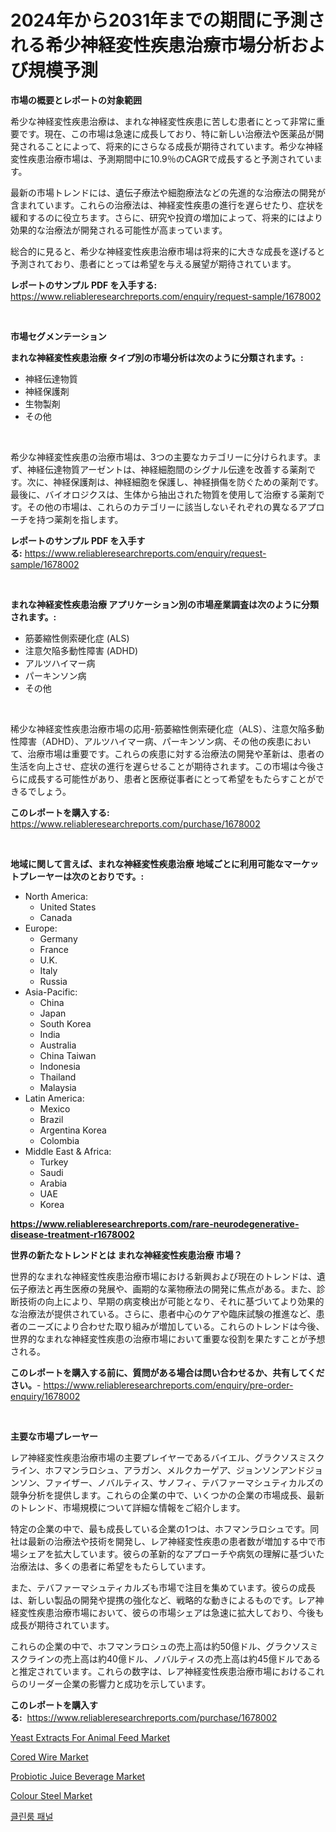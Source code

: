 <p><h1>2024年から2031年までの期間に予測される希少神経変性疾患治療市場分析および規模予測</h1></p><p><strong>市場の概要とレポートの対象範囲</strong></p>
<p><p>希少な神経変性疾患治療は、まれな神経変性疾患に苦しむ患者にとって非常に重要です。現在、この市場は急速に成長しており、特に新しい治療法や医薬品が開発されることによって、将来的にさらなる成長が期待されています。希少な神経変性疾患治療市場は、予測期間中に10.9％のCAGRで成長すると予測されています。</p><p>最新の市場トレンドには、遺伝子療法や細胞療法などの先進的な治療法の開発が含まれています。これらの治療法は、神経変性疾患の進行を遅らせたり、症状を緩和するのに役立ちます。さらに、研究や投資の増加によって、将来的にはより効果的な治療法が開発される可能性が高まっています。</p><p>総合的に見ると、希少な神経変性疾患治療市場は将来的に大きな成長を遂げると予測されており、患者にとっては希望を与える展望が期待されています。</p></p>
<p><strong>レポートのサンプル PDF を入手する:</strong> <a href="https://www.reliableresearchreports.com/enquiry/request-sample/1678002">https://www.reliableresearchreports.com/enquiry/request-sample/1678002</a></p>
<p>&nbsp;</p>
<p><strong>市場セグメンテーション</strong></p>
<p><strong>まれな神経変性疾患治療 タイプ別の市場分析は次のように分類されます。:</strong></p>
<p><ul><li>神経伝達物質</li><li>神経保護剤</li><li>生物製剤</li><li>その他</li></ul></p>
<p>&nbsp;</p>
<p><p>希少な神経変性疾患の治療市場は、3つの主要なカテゴリーに分けられます。まず、神経伝達物質アーゼントは、神経細胞間のシグナル伝達を改善する薬剤です。次に、神経保護剤は、神経細胞を保護し、神経損傷を防ぐための薬剤です。最後に、バイオロジクスは、生体から抽出された物質を使用して治療する薬剤です。その他の市場は、これらのカテゴリーに該当しないそれぞれの異なるアプローチを持つ薬剤を指します。</p></p>
<p><strong>レポートのサンプル PDF を入手する:</strong>&nbsp;<a href="https://www.reliableresearchreports.com/enquiry/request-sample/1678002">https://www.reliableresearchreports.com/enquiry/request-sample/1678002</a></p>
<p>&nbsp;</p>
<p><strong> まれな神経変性疾患治療 アプリケーション別の市場産業調査は次のように分類されます。:</strong></p>
<p><ul><li>筋萎縮性側索硬化症 (ALS)</li><li>注意欠陥多動性障害 (ADHD)</li><li>アルツハイマー病</li><li>パーキンソン病</li><li>その他</li></ul></p>
<p>&nbsp;</p>
<p><p>稀少な神経変性疾患治療市場の応用-筋萎縮性側索硬化症（ALS）、注意欠陥多動性障害（ADHD）、アルツハイマー病、パーキンソン病、その他の疾患において、治療市場は重要です。これらの疾患に対する治療法の開発や革新は、患者の生活を向上させ、症状の進行を遅らせることが期待されます。この市場は今後さらに成長する可能性があり、患者と医療従事者にとって希望をもたらすことができるでしょう。</p></p>
<p><strong>このレポートを購入する:</strong>&nbsp; <a href="https://www.reliableresearchreports.com/purchase/1678002">https://www.reliableresearchreports.com/purchase/1678002</a></p>
<p>&nbsp;</p>
<p><strong>地域に関して言えば、まれな神経変性疾患治療 地域ごとに利用可能なマーケットプレーヤーは次のとおりです。:</strong></p>
<p><ul>
    <li>
        North America:
        <ul>
            <li>United States</li>
            <li>Canada</li>
        </ul>
    </li>
    <li>
        Europe:
        <ul>
            <li>Germany</li>
            <li>France</li>
            <li>U.K.</li>
            <li>Italy</li>
            <li>Russia</li>
        </ul>
    </li>
    <li>
        Asia-Pacific:
        <ul>
            <li>China</li>
            <li>Japan</li>
            <li>South Korea</li>
            <li>India</li>
            <li>Australia</li>
            <li>China Taiwan</li>
            <li>Indonesia</li>
            <li>Thailand</li>
            <li>Malaysia</li>
        </ul>
    </li>
    <li>
        Latin America:
        <ul>
            <li>Mexico</li>
            <li>Brazil</li>
            <li>Argentina Korea</li>
            <li>Colombia</li>
        </ul>
    </li>
    <li>
        Middle East & Africa:
        <ul>
            <li>Turkey</li>
            <li>Saudi</li>
            <li>Arabia</li>
            <li>UAE</li>
            <li>Korea</li>
        </ul>
    </li>
    </ul></p>
<p><strong><a href="https://www.reliableresearchreports.com/rare-neurodegenerative-disease-treatment-r1678002">https://www.reliableresearchreports.com/rare-neurodegenerative-disease-treatment-r1678002</a></strong>&nbsp;</p>
<p><strong>世界の新たなトレンドとは まれな神経変性疾患治療 市場？</strong></p>
<p><p>世界的なまれな神経変性疾患治療市場における新興および現在のトレンドは、遺伝子療法と再生医療の発展や、画期的な薬物療法の開発に焦点がある。また、診断技術の向上により、早期の病変検出が可能となり、それに基づいてより効果的な治療法が提供されている。さらに、患者中心のケアや臨床試験の推進など、患者のニーズにより合わせた取り組みが増加している。これらのトレンドは今後、世界的なまれな神経変性疾患の治療市場において重要な役割を果たすことが予想される。</p></p>
<p><strong>このレポートを購入する前に、質問がある場合は問い合わせるか、共有してください。</strong>- <a href="https://www.reliableresearchreports.com/enquiry/pre-order-enquiry/1678002">https://www.reliableresearchreports.com/enquiry/pre-order-enquiry/1678002</a></p>
<p>&nbsp;</p>
<p><strong>主要な市場プレーヤー</strong></p>
<p><p>レア神経変性疾患治療市場の主要プレイヤーであるバイエル、グラクソスミスクライン、ホフマンラロシュ、アラガン、メルクカーゲア、ジョンソンアンドジョンソン、ファイザー、ノバルティス、サノフィ、テバファーマシュティカルズの競争分析を提供します。これらの企業の中で、いくつかの企業の市場成長、最新のトレンド、市場規模について詳細な情報をご紹介します。</p><p>特定の企業の中で、最も成長している企業の1つは、ホフマンラロシュです。同社は最新の治療法や技術を開発し、レア神経変性疾患の患者数が増加する中で市場シェアを拡大しています。彼らの革新的なアプローチや病気の理解に基づいた治療法は、多くの患者に希望をもたらしています。</p><p>また、テバファーマシュティカルズも市場で注目を集めています。彼らの成長は、新しい製品の開発や提携の強化など、戦略的な動きによるものです。レア神経変性疾患治療市場において、彼らの市場シェアは急速に拡大しており、今後も成長が期待されています。</p><p>これらの企業の中で、ホフマンラロシュの売上高は約50億ドル、グラクソスミスクラインの売上高は約40億ドル、ノバルティスの売上高は約45億ドルであると推定されています。これらの数字は、レア神経変性疾患治療市場におけるこれらのリーダー企業の影響力と成功を示しています。</p></p>
<p><strong>このレポートを購入する:</strong>&nbsp;&nbsp;<a href="https://www.reliableresearchreports.com/purchase/1678002">https://www.reliableresearchreports.com/purchase/1678002</a></p>
<p><p><a href="https://github.com/markusgodoy/Market-Research-Report-List-2/blob/main/yeast-extracts-for-animal-feed-market.md">Yeast Extracts For Animal Feed Market</a></p><p><a href="https://issuu.com/reportprime-2/docs/cored-wire-market-size-2030.pptx">Cored Wire Market</a></p><p><a href="https://github.com/arionmp/Market-Research-Report-List-2/blob/main/probiotic-juice-beverage-market.md">Probiotic Juice Beverage Market</a></p><p><a href="https://issuu.com/reportprime-2/docs/colour-steel-market-size-2030.pptx">Colour Steel Market</a></p><p><a href="https://github.com/KellyLyncyh543964/Market-Research-Report-List-1/blob/main/568455018380.md">클린룸 패널</a></p></p>